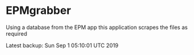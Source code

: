 # EPMgrabber
Using a database from the EPM app this application scrapes the files as required


Latest backup: Sun Sep 1 05:10:01 UTC 2019
